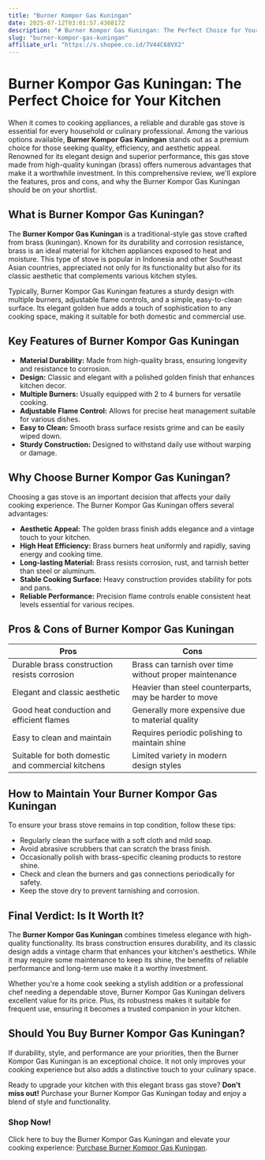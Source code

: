 ```yaml
---
title: "Burner Kompor Gas Kuningan"
date: 2025-07-12T03:01:57.436017Z
description: "# Burner Kompor Gas Kuningan: The Perfect Choice for Your Kitchen..."
slug: "burner-kompor-gas-kuningan"
affiliate_url: "https://s.shopee.co.id/7V44C68VX2"
---
```

# Burner Kompor Gas Kuningan: The Perfect Choice for Your Kitchen

When it comes to cooking appliances, a reliable and durable gas stove is essential for every household or culinary professional. Among the various options available, **Burner Kompor Gas Kuningan** stands out as a premium choice for those seeking quality, efficiency, and aesthetic appeal. Renowned for its elegant design and superior performance, this gas stove made from high-quality kuningan (brass) offers numerous advantages that make it a worthwhile investment. In this comprehensive review, we'll explore the features, pros and cons, and why the Burner Kompor Gas Kuningan should be on your shortlist.

## What is Burner Kompor Gas Kuningan?

The **Burner Kompor Gas Kuningan** is a traditional-style gas stove crafted from brass (kuningan). Known for its durability and corrosion resistance, brass is an ideal material for kitchen appliances exposed to heat and moisture. This type of stove is popular in Indonesia and other Southeast Asian countries, appreciated not only for its functionality but also for its classic aesthetic that complements various kitchen styles.

Typically, Burner Kompor Gas Kuningan features a sturdy design with multiple burners, adjustable flame controls, and a simple, easy-to-clean surface. Its elegant golden hue adds a touch of sophistication to any cooking space, making it suitable for both domestic and commercial use.

## Key Features of Burner Kompor Gas Kuningan

- **Material Durability:** Made from high-quality brass, ensuring longevity and resistance to corrosion.
- **Design:** Classic and elegant with a polished golden finish that enhances kitchen decor.
- **Multiple Burners:** Usually equipped with 2 to 4 burners for versatile cooking.
- **Adjustable Flame Control:** Allows for precise heat management suitable for various dishes.
- **Easy to Clean:** Smooth brass surface resists grime and can be easily wiped down.
- **Sturdy Construction:** Designed to withstand daily use without warping or damage.

## Why Choose Burner Kompor Gas Kuningan?

Choosing a gas stove is an important decision that affects your daily cooking experience. The Burner Kompor Gas Kuningan offers several advantages:

- **Aesthetic Appeal:** The golden brass finish adds elegance and a vintage touch to your kitchen.
- **High Heat Efficiency:** Brass burners heat uniformly and rapidly, saving energy and cooking time.
- **Long-lasting Material:** Brass resists corrosion, rust, and tarnish better than steel or aluminum.
- **Stable Cooking Surface:** Heavy construction provides stability for pots and pans.
- **Reliable Performance:** Precision flame controls enable consistent heat levels essential for various recipes.

## Pros & Cons of Burner Kompor Gas Kuningan

| Pros                                              | Cons                                              |
|---------------------------------------------------|---------------------------------------------------|
| Durable brass construction resists corrosion    | Brass can tarnish over time without proper maintenance |
| Elegant and classic aesthetic                   | Heavier than steel counterparts, may be harder to move |
| Good heat conduction and efficient flames       | Generally more expensive due to material quality  |
| Easy to clean and maintain                      | Requires periodic polishing to maintain shine   |
| Suitable for both domestic and commercial kitchens | Limited variety in modern design styles        |

## How to Maintain Your Burner Kompor Gas Kuningan

To ensure your brass stove remains in top condition, follow these tips:

- Regularly clean the surface with a soft cloth and mild soap.
- Avoid abrasive scrubbers that can scratch the brass finish.
- Occasionally polish with brass-specific cleaning products to restore shine.
- Check and clean the burners and gas connections periodically for safety.
- Keep the stove dry to prevent tarnishing and corrosion.

## Final Verdict: Is It Worth It?

The **Burner Kompor Gas Kuningan** combines timeless elegance with high-quality functionality. Its brass construction ensures durability, and its classic design adds a vintage charm that enhances your kitchen's aesthetics. While it may require some maintenance to keep its shine, the benefits of reliable performance and long-term use make it a worthy investment.

Whether you're a home cook seeking a stylish addition or a professional chef needing a dependable stove, Burner Kompor Gas Kuningan delivers excellent value for its price. Plus, its robustness makes it suitable for frequent use, ensuring it becomes a trusted companion in your kitchen.

## Should You Buy Burner Kompor Gas Kuningan?

If durability, style, and performance are your priorities, then the Burner Kompor Gas Kuningan is an exceptional choice. It not only improves your cooking experience but also adds a distinctive touch to your culinary space.

Ready to upgrade your kitchen with this elegant brass gas stove? **Don't miss out!** Purchase your Burner Kompor Gas Kuningan today and enjoy a blend of style and functionality.

### Shop Now!

Click here to buy the Burner Kompor Gas Kuningan and elevate your cooking experience: [Purchase Burner Kompor Gas Kuningan](https://s.shopee.co.id/7V44C68VX2).